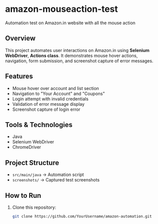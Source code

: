 # amazon-mouseaction-test
Automation test on Amazon.in website with all the mouse action 


## Overview
This project automates user interactions on Amazon.in using **Selenium WebDriver**, **Actions class**.
It demonstrates mouse hover actions, navigation, form submission, and screenshot capture of error messages.

## Features
- Mouse hover over account and list section
- Navigation to "Your Account" and "Coupons"
- Login attempt with invalid credentials
- Validation of error message display
- Screenshot capture of login error

## Tools & Technologies
- Java
- Selenium WebDriver
- ChromeDriver

## Project Structure
- `src/main/java` → Automation script
- `screenshots/` → Captured test screenshots


## How to Run
1. Clone this repository:
   ```bash
   git clone https://github.com/YourUsername/amazon-automation.git
